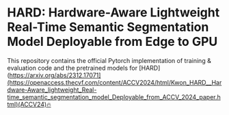 # HARD: Hardware-Aware Lightweight Real-Time Semantic Segmentation Model Deployable from Edge to GPU
This repository contains the official Pytorch implementation of training & evaluation code and the pretrained models for [HARD](https://arxiv.org/abs/2312.17071](https://openaccess.thecvf.com/content/ACCV2024/html/Kwon_HARD__Hardware-Aware_lightweight_Real-time_semantic_segmentation_model_Deployable_from_ACCV_2024_paper.html)(ACCV24)🔥
